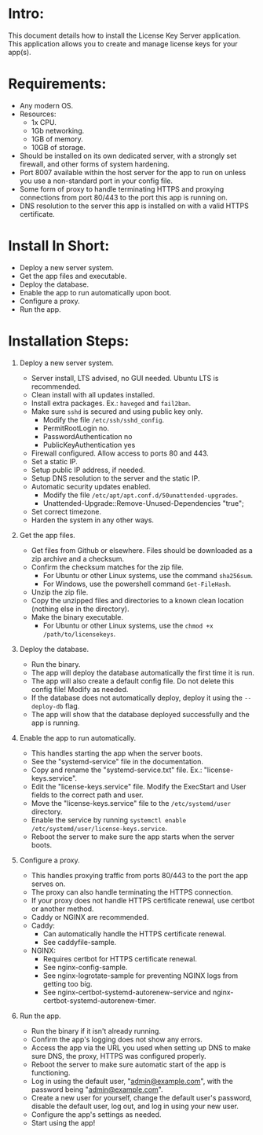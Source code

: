 # Intro:
This document details how to install the License Key Server application. This application allows you to create and manage license keys for your app(s).


# Requirements:
- Any modern OS.
- Resources:
  - 1x CPU.
  - 1Gb networking. 
  - 1GB of memory.
  - 10GB of storage.
- Should be installed on its own dedicated server, with a strongly set firewall, and other forms of system hardening.
- Port 8007 available within the host server for the app to run on unless you use a non-standard port in your config file.
- Some form of proxy to handle terminating HTTPS and proxying connections from port 80/443 to the port this app is running on.
- DNS resolution to the server this app is installed on with a valid HTTPS certificate.


# Install In Short:
- Deploy a new server system.
- Get the app files and executable.
- Deploy the database.
- Enable the app to run automatically upon boot.
- Configure a proxy.
- Run the app.


# Installation Steps:
1. Deploy a new server system.
    - Server install, LTS advised, no GUI needed. Ubuntu LTS is recommended.
    - Clean install with all updates installed.
    - Install extra packages. Ex.: `haveged` and `fail2ban`.
    - Make sure `sshd` is secured and using public key only.
      - Modify the file `/etc/ssh/sshd_config`.
      - PermitRootLogin no.
      - PasswordAuthentication no
      - PublicKeyAuthentication yes
    - Firewall configured. Allow access to ports 80 and 443.
    - Set a static IP.
    - Setup public IP address, if needed.
    - Setup DNS resolution to the server and the static IP.
    - Automatic security updates enabled.
      - Modify the file `/etc/apt/apt.conf.d/50unattended-upgrades`.
      - Unattended-Upgrade::Remove-Unused-Dependencies  "true";
    - Set correct timezone.
    - Harden the system in any other ways.

1. Get the app files.
    - Get files from Github or elsewhere. Files should be downloaded as a zip archive and a checksum. 
    - Confirm the checksum matches for the zip file.
        - For Ubuntu or other Linux systems, use the command `sha256sum`.
        - For Windows, use the powershell command `Get-FileHash`.
    - Unzip the zip file.
    - Copy the unzipped files and directories to a known clean location (nothing else in the directory).
    - Make the binary executable.
        - For Ubuntu or other Linux systems, use the `chmod +x /path/to/licensekeys`.

1. Deploy the database.
    - Run the binary.
    - The app will deploy the database automatically the first time it is run.
    - The app will also create a default config file. Do not delete this config file! Modify as needed.
    - If the database does not automatically deploy, deploy it using the `--deploy-db` flag.
    - The app will show that the database deployed successfully and the app is running.

1. Enable the app to run automatically.
    - This handles starting the app when the server boots.
    - See the "systemd-service" file in the documentation.
    - Copy and rename the "systemd-service.txt" file. Ex.: "license-keys.service".
    - Edit the "license-keys.service" file. Modify the ExecStart and User fields to the correct path and user.
    - Move the "license-keys.service" file to the `/etc/systemd/user` directory.
    - Enable the service by running `systemctl enable /etc/systemd/user/license-keys.service`.
    - Reboot the server to make sure the app starts when the server boots.

1. Configure a proxy.
    - This handles proxying traffic from ports 80/443 to the port the app serves on.
    - The proxy can also handle terminating the HTTPS connection.
    - If your proxy does not handle HTTPS certificate renewal, use certbot or another method.
    - Caddy or NGINX are recommended. 
    - Caddy:
        - Can automatically handle the HTTPS certificate renewal.
        - See caddyfile-sample.
    - NGINX:
        - Requires certbot for HTTPS certificate renewal.
        - See nginx-config-sample.
        - See nginx-logrotate-sample for preventing NGINX logs from getting too big.
        - See nginx-certbot-systemd-autorenew-service and nginx-certbot-systemd-autorenew-timer.

1. Run the app.
    - Run the binary if it isn't already running.
    - Confirm the app's logging does not show any errors.
    - Access the app via the URL you used when setting up DNS to make sure DNS, the proxy, HTTPS was configured properly.
    - Reboot the server to make sure automatic start of the app is functioning.
    - Log in using the default user, "admin@example.com", with the password being "admin@example.com".
    - Create a new user for yourself, change the default user's password, disable the default user, log out, and log in using your new user.
    - Configure the app's settings as needed.
    - Start using the app!
